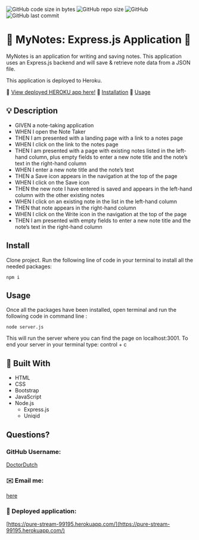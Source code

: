 ![GitHub code size in bytes](https://img.shields.io/github/languages/code-size/doctordutch/MyNotes)
![GitHub repo size](https://img.shields.io/github/repo-size/doctordutch/MyNotes)
![GitHub](https://img.shields.io/github/license/doctordutch/MyNotes)
![GitHub last commit](https://img.shields.io/github/last-commit/doctordutch/MyNotes)

# :memo: MyNotes: Express.js Application :memo:

MyNotes is an application for writing and saving notes. This application uses an Express.js backend and will save & retrieve note data from a JSON file. 

This application is deployed to Heroku.


  🔗 [View deployed HEROKU app here!](https://cryptic-wave-47447.herokuapp.com/)
  🔗 [Installation](#install)
  🔗 [Usage](#usage)
  

## :bulb: Description

- GIVEN a note-taking application
- WHEN I open the Note Taker
- THEN I am presented with a landing page with a link to a notes page
- WHEN I click on the link to the notes page
- THEN I am presented with a page with existing notes listed in the left-hand column, plus empty fields to enter a new note title and the note’s text in the right-hand column
- WHEN I enter a new note title and the note’s text
- THEN a Save icon appears in the navigation at the top of the page
- WHEN I click on the Save icon
- THEN the new note I have entered is saved and appears in the left-hand column with the other existing notes
- WHEN I click on an existing note in the list in the left-hand column
- THEN that note appears in the right-hand column
- WHEN I click on the Write icon in the navigation at the top of the page
- THEN I am presented with empty fields to enter a new note title and the note’s text in the right-hand column

## Install

Clone project.
Run the following line of code in your terminal to install all the needed packages: 
```
npm i
```

## Usage

Once all the packages have been installed, open terminal and run the following code in command line : 
```
node server.js
```
This will run the server where you can find the page on localhost:3001. To end your server in your terminal type: control + c

## :hammer: Built With
- HTML
- CSS
- Bootstrap 
- JavaScript
- Node.js
  - Express.js
  - Uniqid

## Questions?

### GitHub Username:
[DoctorDutch](https://github.com/doctordutch)

###  ✉️ Email me:
[here](mailto:vanhavenjustin@gmail.com)

### 🔗 Deployed application:
[https://pure-stream-99195.herokuapp.com/](https://pure-stream-99195.herokuapp.com/)